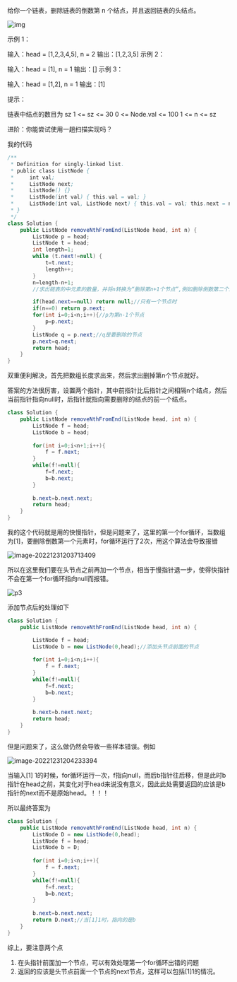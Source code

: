 给你一个链表，删除链表的倒数第 n 个结点，并且返回链表的头结点。

![img](http://yyh-blogimage.oss-cn-shanghai.aliyuncs.com/img/remove_ex1.jpg) 

示例 1：

输入：head = [1,2,3,4,5], n = 2
输出：[1,2,3,5]
示例 2：

输入：head = [1], n = 1
输出：[]
示例 3：

输入：head = [1,2], n = 1
输出：[1]


提示：

链表中结点的数目为 sz
1 <= sz <= 30
0 <= Node.val <= 100
1 <= n <= sz


进阶：你能尝试使用一趟扫描实现吗？

我的代码

```java
/**
 * Definition for singly-linked list.
 * public class ListNode {
 *     int val;
 *     ListNode next;
 *     ListNode() {}
 *     ListNode(int val) { this.val = val; }
 *     ListNode(int val, ListNode next) { this.val = val; this.next = next; }
 * }
 */
class Solution {
    public ListNode removeNthFromEnd(ListNode head, int n) {
        ListNode p = head;
        ListNode t = head;
        int length=1;
        while (t.next!=null) {
            t=t.next;
            length++;
        }
        n=length-n+1;
        //求出链表的中元素的数量，并将n转换为“删除第n+1个节点”,例如删除倒数第二个即删除第length-1个节点

        if(head.next==null) return null;//只有一个节点时
        if(n==0) return p.next;
        for(int i=0;i<n;i++){//p为第n-1个节点
            p=p.next;
        }
        ListNode q = p.next;//q是要删除的节点
        p.next=q.next;
        return head;
    }
}
```

双重便利解决，首先把数组长度求出来，然后求出删掉第n个节点就好。

答案的方法很厉害，设置两个指针，其中前指针比后指针之间相隔n个结点，然后当前指针指向null时，后指针就指向需要删除的结点的前一个结点。

```java
class Solution {
    public ListNode removeNthFromEnd(ListNode head, int n) {
        ListNode f = head;
        ListNode b = head;
        
        for(int i=0;i<n+1;i++){
            f = f.next;
        }
        while(f!=null){
            f=f.next;
            b=b.next;
        }
        
        b.next=b.next.next;
        return head;
    }
}
```

我的这个代码就是用的快慢指针，但是问题来了，这里的第一个for循环，当数组为[1]，要删除倒数第一个元素时，for循环运行了2次，用这个算法会导致报错

![image-20221231203713409](http://yyh-blogimage.oss-cn-shanghai.aliyuncs.com/img/image-20221231203713409.png)

所以在这里我们要在头节点之前再加一个节点，相当于慢指针退一步，使得快指针不会在第一个for循环指向null而报错。

![p3](http://yyh-blogimage.oss-cn-shanghai.aliyuncs.com/img/p3.png)

添加节点后的处理如下

```java
class Solution {
    public ListNode removeNthFromEnd(ListNode head, int n) {

        ListNode f = head;
        ListNode b = new ListNode(0,head);//添加头节点前面的节点
        
        for(int i=0;i<n;i++){
            f = f.next;
        }
        while(f!=null){
            f=f.next;
            b=b.next;
        }
        
        b.next=b.next.next;
        return head;
    }
}
```

但是问题来了，这么做仍然会导致一些样本错误。例如

![image-20221231204233394](http://yyh-blogimage.oss-cn-shanghai.aliyuncs.com/img/image-20221231204233394.png)

当输入[1] 1的时候，for循环运行一次，f指向null，而后b指针往后移，但是此时b指针在head之前，其变化对于head来说没有意义，因此此处需要返回的应该是b指针的next而不是原始head。！！！

所以最终答案为

```java
class Solution {
    public ListNode removeNthFromEnd(ListNode head, int n) {
        ListNode D = new ListNode(0,head);
        ListNode f = head;
        ListNode b = D;
        
        for(int i=0;i<n;i++){
            f = f.next;
        }
        while(f!=null){
            f=f.next;
            b=b.next;
        }
        
        b.next=b.next.next;
        return D.next;//当[1]1时，指向的是b
    }
}
```

综上，要注意两个点

1. 在头指针前面加一个节点，可以有效处理第一个for循环出错的问题
2. 返回的应该是头节点前面一个节点的next节点，这样可以包括[1]1的情况。